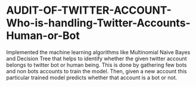 # AUDIT-OF-TWITTER-ACCOUNT-Who-is-handling-Twitter-Accounts-Human-or-Bot
Implemented the machine learning algorithms like Multinomial Naive Bayes and Decision Tree that helps to identify whether the given twitter account belongs to twitter bot or human being.  This is done by gathering  few bots and non bots accounts to train the model. Then, given a new account this particular trained model  predicts whether that account is a bot or not.
